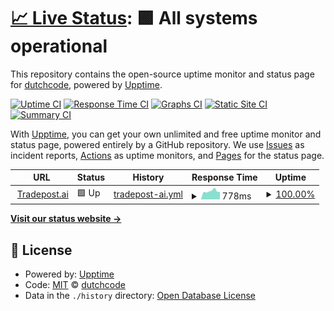 # [📈 Live Status](https://dutchcode.github.io/status-tradepost): <!--live status--> **🟩 All systems operational**

This repository contains the open-source uptime monitor and status page for [dutchcode](dutchcode.com), powered by [Upptime](https://github.com/upptime/upptime).

[![Uptime CI](https://github.com/dutchcode/status-tradepost/workflows/Uptime%20CI/badge.svg)](https://github.com/dutchcode/status-tradepost/actions?query=workflow%3A%22Uptime+CI%22)
[![Response Time CI](https://github.com/dutchcode/status-tradepost/workflows/Response%20Time%20CI/badge.svg)](https://github.com/dutchcode/status-tradepost/actions?query=workflow%3A%22Response+Time+CI%22)
[![Graphs CI](https://github.com/dutchcode/status-tradepost/workflows/Graphs%20CI/badge.svg)](https://github.com/dutchcode/status-tradepost/actions?query=workflow%3A%22Graphs+CI%22)
[![Static Site CI](https://github.com/dutchcode/status-tradepost/workflows/Static%20Site%20CI/badge.svg)](https://github.com/dutchcode/status-tradepost/actions?query=workflow%3A%22Static+Site+CI%22)
[![Summary CI](https://github.com/dutchcode/status-tradepost/workflows/Summary%20CI/badge.svg)](https://github.com/dutchcode/status-tradepost/actions?query=workflow%3A%22Summary+CI%22)

With [Upptime](https://upptime.js.org), you can get your own unlimited and free uptime monitor and status page, powered entirely by a GitHub repository. We use [Issues](https://github.com/dutchcode/status-tradepost/issues) as incident reports, [Actions](https://github.com/dutchcode/status-tradepost/actions) as uptime monitors, and [Pages](https://dutchcode.github.io/status-tradepost) for the status page.

<!--start: status pages-->
<!-- This summary is generated by Upptime (https://github.com/upptime/upptime) -->
<!-- Do not edit this manually, your changes will be overwritten -->
<!-- prettier-ignore -->
| URL | Status | History | Response Time | Uptime |
| --- | ------ | ------- | ------------- | ------ |
| <img alt="" src="https://icons.duckduckgo.com/ip3/tradepost.ai.ico" height="13"> [Tradepost.ai](https://tradepost.ai) | 🟩 Up | [tradepost-ai.yml](https://github.com/dutchcode/status-tradepost/commits/HEAD/history/tradepost-ai.yml) | <details><summary><img alt="Response time graph" src="./graphs/tradepost-ai/response-time-week.png" height="20"> 778ms</summary><br><a href="https://dutchcode.github.io/status-tradepost/history/tradepost-ai"><img alt="Response time 2150" src="https://img.shields.io/endpoint?url=https%3A%2F%2Fraw.githubusercontent.com%2Fdutchcode%2Fstatus-tradepost%2FHEAD%2Fapi%2Ftradepost-ai%2Fresponse-time.json"></a><br><a href="https://dutchcode.github.io/status-tradepost/history/tradepost-ai"><img alt="24-hour response time 719" src="https://img.shields.io/endpoint?url=https%3A%2F%2Fraw.githubusercontent.com%2Fdutchcode%2Fstatus-tradepost%2FHEAD%2Fapi%2Ftradepost-ai%2Fresponse-time-day.json"></a><br><a href="https://dutchcode.github.io/status-tradepost/history/tradepost-ai"><img alt="7-day response time 778" src="https://img.shields.io/endpoint?url=https%3A%2F%2Fraw.githubusercontent.com%2Fdutchcode%2Fstatus-tradepost%2FHEAD%2Fapi%2Ftradepost-ai%2Fresponse-time-week.json"></a><br><a href="https://dutchcode.github.io/status-tradepost/history/tradepost-ai"><img alt="30-day response time 1111" src="https://img.shields.io/endpoint?url=https%3A%2F%2Fraw.githubusercontent.com%2Fdutchcode%2Fstatus-tradepost%2FHEAD%2Fapi%2Ftradepost-ai%2Fresponse-time-month.json"></a><br><a href="https://dutchcode.github.io/status-tradepost/history/tradepost-ai"><img alt="1-year response time 2150" src="https://img.shields.io/endpoint?url=https%3A%2F%2Fraw.githubusercontent.com%2Fdutchcode%2Fstatus-tradepost%2FHEAD%2Fapi%2Ftradepost-ai%2Fresponse-time-year.json"></a></details> | <details><summary><a href="https://dutchcode.github.io/status-tradepost/history/tradepost-ai">100.00%</a></summary><a href="https://dutchcode.github.io/status-tradepost/history/tradepost-ai"><img alt="All-time uptime 99.77%" src="https://img.shields.io/endpoint?url=https%3A%2F%2Fraw.githubusercontent.com%2Fdutchcode%2Fstatus-tradepost%2FHEAD%2Fapi%2Ftradepost-ai%2Fuptime.json"></a><br><a href="https://dutchcode.github.io/status-tradepost/history/tradepost-ai"><img alt="24-hour uptime 100.00%" src="https://img.shields.io/endpoint?url=https%3A%2F%2Fraw.githubusercontent.com%2Fdutchcode%2Fstatus-tradepost%2FHEAD%2Fapi%2Ftradepost-ai%2Fuptime-day.json"></a><br><a href="https://dutchcode.github.io/status-tradepost/history/tradepost-ai"><img alt="7-day uptime 100.00%" src="https://img.shields.io/endpoint?url=https%3A%2F%2Fraw.githubusercontent.com%2Fdutchcode%2Fstatus-tradepost%2FHEAD%2Fapi%2Ftradepost-ai%2Fuptime-week.json"></a><br><a href="https://dutchcode.github.io/status-tradepost/history/tradepost-ai"><img alt="30-day uptime 100.00%" src="https://img.shields.io/endpoint?url=https%3A%2F%2Fraw.githubusercontent.com%2Fdutchcode%2Fstatus-tradepost%2FHEAD%2Fapi%2Ftradepost-ai%2Fuptime-month.json"></a><br><a href="https://dutchcode.github.io/status-tradepost/history/tradepost-ai"><img alt="1-year uptime 99.77%" src="https://img.shields.io/endpoint?url=https%3A%2F%2Fraw.githubusercontent.com%2Fdutchcode%2Fstatus-tradepost%2FHEAD%2Fapi%2Ftradepost-ai%2Fuptime-year.json"></a></details>

<!--end: status pages-->

[**Visit our status website →**](https://dutchcode.github.io/status-tradepost)

## 📄 License

- Powered by: [Upptime](https://github.com/upptime/upptime)
- Code: [MIT](./LICENSE) © [dutchcode](dutchcode.com)
- Data in the `./history` directory: [Open Database License](https://opendatacommons.org/licenses/odbl/1-0/)
